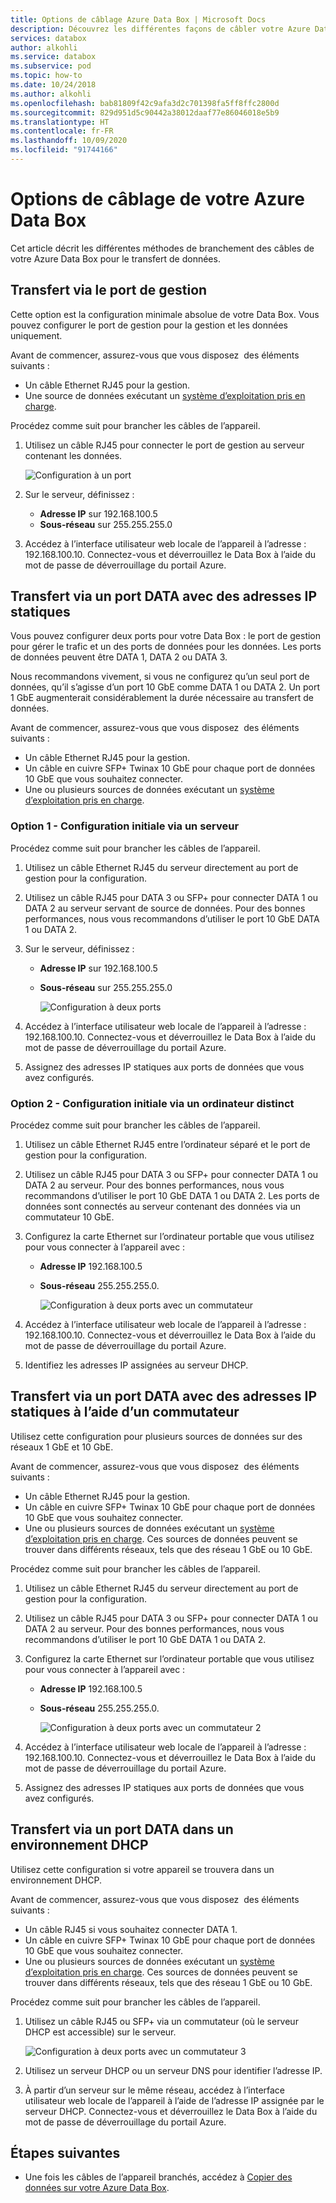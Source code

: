 ```yaml
---
title: Options de câblage Azure Data Box | Microsoft Docs
description: Découvrez les différentes façons de câbler votre Azure Data Box pour le transfert de données à l’aide d’un port de gestion (MGMT) ou d’un port de données (DATA).
services: databox
author: alkohli
ms.service: databox
ms.subservice: pod
ms.topic: how-to
ms.date: 10/24/2018
ms.author: alkohli
ms.openlocfilehash: bab81809f42c9afa3d2c701398fa5ff8ffc2800d
ms.sourcegitcommit: 829d951d5c90442a38012daaf77e86046018e5b9
ms.translationtype: HT
ms.contentlocale: fr-FR
ms.lasthandoff: 10/09/2020
ms.locfileid: "91744166"
---
```

# <a name="cabling-options-for-your-azure-data-box"></a>Options de câblage de votre Azure Data Box

Cet article décrit les différentes méthodes de branchement des câbles de votre Azure Data Box pour le transfert de données.

## <a name="transfer-via-mgmt-port"></a>Transfert via le port de gestion

Cette option est la configuration minimale absolue de votre Data Box. Vous pouvez configurer le port de gestion pour la gestion et les données uniquement.

Avant de commencer, assurez-vous que vous disposez  des éléments suivants :

- Un câble Ethernet RJ45 pour la gestion.
- Une source de données exécutant un [système d’exploitation pris en charge](data-box-system-requirements.md#supported-operating-systems-for-clients).

Procédez comme suit pour brancher les câbles de l’appareil.

1. Utilisez un câble RJ45 pour connecter le port de gestion au serveur contenant les données.

    ![Configuration à un port](media/data-box-cable-options/cabling-mgmt-only.png)

2. Sur le serveur, définissez :

    - **Adresse IP** sur 192.168.100.5
    - **Sous-réseau** sur 255.255.255.0

3. Accédez à l’interface utilisateur web locale de l’appareil à l’adresse : 192.168.100.10. Connectez-vous et déverrouillez le Data Box à l’aide du mot de passe de déverrouillage du portail Azure.


## <a name="transfer-via-data-port-with-static-ips"></a>Transfert via un port DATA avec des adresses IP statiques

Vous pouvez configurer deux ports pour votre Data Box : le port de gestion pour gérer le trafic et un des ports de données pour les données. Les ports de données peuvent être DATA 1, DATA 2 ou DATA 3.

Nous recommandons vivement, si vous ne configurez qu’un seul port de données, qu’il s’agisse d’un port 10 GbE comme DATA 1 ou DATA 2. Un port 1 GbE augmenterait considérablement la durée nécessaire au transfert de données.

Avant de commencer, assurez-vous que vous disposez  des éléments suivants :

- Un câble Ethernet RJ45 pour la gestion.
- Un câble en cuivre SFP+ Twinax 10 GbE pour chaque port de données 10 GbE que vous souhaitez connecter.
- Une ou plusieurs sources de données exécutant un [système d’exploitation pris en charge](data-box-system-requirements.md#supported-operating-systems-for-clients).

### <a name="option-1---initial-setup-via-server"></a>Option 1 - Configuration initiale via un serveur

Procédez comme suit pour brancher les câbles de l’appareil.

1. Utilisez un câble Ethernet RJ45 du serveur directement au port de gestion pour la configuration.
2. Utilisez un câble RJ45 pour DATA 3 ou SFP+ pour connecter DATA 1 ou DATA 2 au serveur servant de source de données. Pour des bonnes performances, nous vous recommandons d’utiliser le port 10 GbE DATA 1 ou DATA 2.
3. Sur le serveur, définissez :

   - **Adresse IP** sur 192.168.100.5
   - **Sous-réseau** sur 255.255.255.0

     ![Configuration à deux ports](media/data-box-cable-options/cabling-2-port-setup.png)

3. Accédez à l’interface utilisateur web locale de l’appareil à l’adresse : 192.168.100.10. Connectez-vous et déverrouillez le Data Box à l’aide du mot de passe de déverrouillage du portail Azure.
4. Assignez des adresses IP statiques aux ports de données que vous avez configurés.

### <a name="option-2---initial-setup-via-separate-computer"></a>Option 2 - Configuration initiale via un ordinateur distinct

Procédez comme suit pour brancher les câbles de l’appareil.

1. Utilisez un câble Ethernet RJ45 entre l’ordinateur séparé et le port de gestion pour la configuration.
2. Utilisez un câble RJ45 pour DATA 3 ou SFP+ pour connecter DATA 1 ou DATA 2 au serveur. Pour des bonnes performances, nous vous recommandons d’utiliser le port 10 GbE DATA 1 ou DATA 2. Les ports de données sont connectés au serveur contenant des données via un commutateur 10 GbE.
3. Configurez la carte Ethernet sur l’ordinateur portable que vous utilisez pour vous connecter à l’appareil avec :

   - **Adresse IP** 192.168.100.5
   - **Sous-réseau** 255.255.255.0.

     ![Configuration à deux ports avec un commutateur](media/data-box-cable-options/cabling-with-static-ip.png)

3. Accédez à l’interface utilisateur web locale de l’appareil à l’adresse : 192.168.100.10. Connectez-vous et déverrouillez le Data Box à l’aide du mot de passe de déverrouillage du portail Azure.
4. Identifiez les adresses IP assignées au serveur DHCP.

## <a name="transfer-via-data-port-with-static-ips-using-a-switch"></a>Transfert via un port DATA avec des adresses IP statiques à l’aide d’un commutateur 

Utilisez cette configuration pour plusieurs sources de données sur des réseaux 1 GbE et 10 GbE.

Avant de commencer, assurez-vous que vous disposez  des éléments suivants :

- Un câble Ethernet RJ45 pour la gestion.
- Un câble en cuivre SFP+ Twinax 10 GbE pour chaque port de données 10 GbE que vous souhaitez connecter.
- Une ou plusieurs sources de données exécutant un [système d’exploitation pris en charge](data-box-system-requirements.md#supported-operating-systems-for-clients). Ces sources de données peuvent se trouver dans différents réseaux, tels que des réseau 1 GbE ou 10 GbE.

Procédez comme suit pour brancher les câbles de l’appareil.

1. Utilisez un câble Ethernet RJ45 du serveur directement au port de gestion pour la configuration.
2. Utilisez un câble RJ45 pour DATA 3 ou SFP+ pour connecter DATA 1 ou DATA 2 au serveur. Pour des bonnes performances, nous vous recommandons d’utiliser le port 10 GbE DATA 1 ou DATA 2.
3. Configurez la carte Ethernet sur l’ordinateur portable que vous utilisez pour vous connecter à l’appareil avec :

   - **Adresse IP** 192.168.100.5
   - **Sous-réseau** 255.255.255.0.

     ![Configuration à deux ports avec un commutateur 2](media/data-box-cable-options/cabling-with-switch-static-ip.png)

3. Accédez à l’interface utilisateur web locale de l’appareil à l’adresse : 192.168.100.10. Connectez-vous et déverrouillez le Data Box à l’aide du mot de passe de déverrouillage du portail Azure.
4. Assignez des adresses IP statiques aux ports de données que vous avez configurés.


## <a name="transfer-via-data-port-in-a-dhcp-environment"></a>Transfert via un port DATA dans un environnement DHCP

Utilisez cette configuration si votre appareil se trouvera dans un environnement DHCP.

Avant de commencer, assurez-vous que vous disposez  des éléments suivants :

- Un câble RJ45 si vous souhaitez connecter DATA 1.
- Un câble en cuivre SFP+ Twinax 10 GbE pour chaque port de données 10 GbE que vous souhaitez connecter.
- Une ou plusieurs sources de données exécutant un [système d’exploitation pris en charge](data-box-system-requirements.md#supported-operating-systems-for-clients). Ces sources de données peuvent se trouver dans différents réseaux, tels que des réseau 1 GbE ou 10 GbE.

Procédez comme suit pour brancher les câbles de l’appareil.

1. Utilisez un câble RJ45 ou SFP+ via un commutateur (où le serveur DHCP est accessible) sur le serveur.

    ![Configuration à deux ports avec un commutateur 3](media/data-box-cable-options/cabling-dhcp-data-only.png)
2. Utilisez un serveur DHCP ou un serveur DNS pour identifier l’adresse IP.
3. À partir d’un serveur sur le même réseau, accédez à l’interface utilisateur web locale de l’appareil à l’aide de l’adresse IP assignée par le serveur DHCP. Connectez-vous et déverrouillez le Data Box à l’aide du mot de passe de déverrouillage du portail Azure.

## <a name="next-steps"></a>Étapes suivantes

- Une fois les câbles de l’appareil branchés, accédez à [Copier des données sur votre Azure Data Box](data-box-deploy-copy-data.md).
